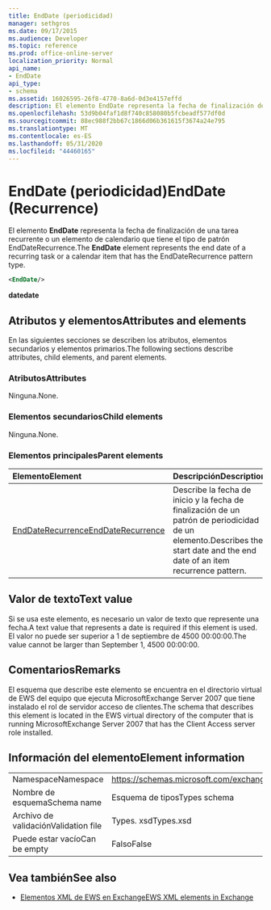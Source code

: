 ```yaml
---
title: EndDate (periodicidad)
manager: sethgros
ms.date: 09/17/2015
ms.audience: Developer
ms.topic: reference
ms.prod: office-online-server
localization_priority: Normal
api_name:
- EndDate
api_type:
- schema
ms.assetid: 16026595-26f8-4770-8a6d-0d3e4157effd
description: El elemento EndDate representa la fecha de finalización de una tarea recurrente o un elemento de calendario que tiene el tipo de patrón EndDateRecurrence.
ms.openlocfilehash: 53d9b04faf1d8f740c858080b5fcbeadf577df0d
ms.sourcegitcommit: 88ec988f2bb67c1866d06b361615f3674a24e795
ms.translationtype: MT
ms.contentlocale: es-ES
ms.lasthandoff: 05/31/2020
ms.locfileid: "44460165"
---
```

# <a name="enddate-recurrence"></a><span data-ttu-id="36c9c-103">EndDate (periodicidad)</span><span class="sxs-lookup"><span data-stu-id="36c9c-103">EndDate (Recurrence)</span></span>

<span data-ttu-id="36c9c-104">El elemento **EndDate** representa la fecha de finalización de una tarea recurrente o un elemento de calendario que tiene el tipo de patrón EndDateRecurrence.</span><span class="sxs-lookup"><span data-stu-id="36c9c-104">The **EndDate** element represents the end date of a recurring task or a calendar item that has the EndDateRecurrence pattern type.</span></span> 
  
```xml
<EndDate/>
```

 <span data-ttu-id="36c9c-105">**date**</span><span class="sxs-lookup"><span data-stu-id="36c9c-105">**date**</span></span>
## <a name="attributes-and-elements"></a><span data-ttu-id="36c9c-106">Atributos y elementos</span><span class="sxs-lookup"><span data-stu-id="36c9c-106">Attributes and elements</span></span>

<span data-ttu-id="36c9c-107">En las siguientes secciones se describen los atributos, elementos secundarios y elementos primarios.</span><span class="sxs-lookup"><span data-stu-id="36c9c-107">The following sections describe attributes, child elements, and parent elements.</span></span>
  
### <a name="attributes"></a><span data-ttu-id="36c9c-108">Atributos</span><span class="sxs-lookup"><span data-stu-id="36c9c-108">Attributes</span></span>

<span data-ttu-id="36c9c-109">Ninguna.</span><span class="sxs-lookup"><span data-stu-id="36c9c-109">None.</span></span>
  
### <a name="child-elements"></a><span data-ttu-id="36c9c-110">Elementos secundarios</span><span class="sxs-lookup"><span data-stu-id="36c9c-110">Child elements</span></span>

<span data-ttu-id="36c9c-111">Ninguna.</span><span class="sxs-lookup"><span data-stu-id="36c9c-111">None.</span></span>
  
### <a name="parent-elements"></a><span data-ttu-id="36c9c-112">Elementos principales</span><span class="sxs-lookup"><span data-stu-id="36c9c-112">Parent elements</span></span>

|<span data-ttu-id="36c9c-113">**Elemento**</span><span class="sxs-lookup"><span data-stu-id="36c9c-113">**Element**</span></span>|<span data-ttu-id="36c9c-114">**Descripción**</span><span class="sxs-lookup"><span data-stu-id="36c9c-114">**Description**</span></span>|
|:-----|:-----|
|[<span data-ttu-id="36c9c-115">EndDateRecurrence</span><span class="sxs-lookup"><span data-stu-id="36c9c-115">EndDateRecurrence</span></span>](enddaterecurrence.md) <br/> |<span data-ttu-id="36c9c-116">Describe la fecha de inicio y la fecha de finalización de un patrón de periodicidad de un elemento.</span><span class="sxs-lookup"><span data-stu-id="36c9c-116">Describes the start date and the end date of an item recurrence pattern.</span></span>  <br/> |
   
## <a name="text-value"></a><span data-ttu-id="36c9c-117">Valor de texto</span><span class="sxs-lookup"><span data-stu-id="36c9c-117">Text value</span></span>

<span data-ttu-id="36c9c-118">Si se usa este elemento, es necesario un valor de texto que represente una fecha.</span><span class="sxs-lookup"><span data-stu-id="36c9c-118">A text value that represents a date is required if this element is used.</span></span> <span data-ttu-id="36c9c-119">El valor no puede ser superior a 1 de septiembre de 4500 00:00:00.</span><span class="sxs-lookup"><span data-stu-id="36c9c-119">The value cannot be larger than September 1, 4500 00:00:00.</span></span>
  
## <a name="remarks"></a><span data-ttu-id="36c9c-120">Comentarios</span><span class="sxs-lookup"><span data-stu-id="36c9c-120">Remarks</span></span>

<span data-ttu-id="36c9c-121">El esquema que describe este elemento se encuentra en el directorio virtual de EWS del equipo que ejecuta MicrosoftExchange Server 2007 que tiene instalado el rol de servidor acceso de clientes.</span><span class="sxs-lookup"><span data-stu-id="36c9c-121">The schema that describes this element is located in the EWS virtual directory of the computer that is running MicrosoftExchange Server 2007 that has the Client Access server role installed.</span></span>
  
## <a name="element-information"></a><span data-ttu-id="36c9c-122">Información del elemento</span><span class="sxs-lookup"><span data-stu-id="36c9c-122">Element information</span></span>

|||
|:-----|:-----|
|<span data-ttu-id="36c9c-123">Namespace</span><span class="sxs-lookup"><span data-stu-id="36c9c-123">Namespace</span></span>  <br/> |https://schemas.microsoft.com/exchange/services/2006/types  <br/> |
|<span data-ttu-id="36c9c-124">Nombre de esquema</span><span class="sxs-lookup"><span data-stu-id="36c9c-124">Schema name</span></span>  <br/> |<span data-ttu-id="36c9c-125">Esquema de tipos</span><span class="sxs-lookup"><span data-stu-id="36c9c-125">Types schema</span></span>  <br/> |
|<span data-ttu-id="36c9c-126">Archivo de validación</span><span class="sxs-lookup"><span data-stu-id="36c9c-126">Validation file</span></span>  <br/> |<span data-ttu-id="36c9c-127">Types. xsd</span><span class="sxs-lookup"><span data-stu-id="36c9c-127">Types.xsd</span></span>  <br/> |
|<span data-ttu-id="36c9c-128">Puede estar vacío</span><span class="sxs-lookup"><span data-stu-id="36c9c-128">Can be empty</span></span>  <br/> |<span data-ttu-id="36c9c-129">Falso</span><span class="sxs-lookup"><span data-stu-id="36c9c-129">False</span></span>  <br/> |
   
## <a name="see-also"></a><span data-ttu-id="36c9c-130">Vea también</span><span class="sxs-lookup"><span data-stu-id="36c9c-130">See also</span></span>



- [<span data-ttu-id="36c9c-131">Elementos XML de EWS en Exchange</span><span class="sxs-lookup"><span data-stu-id="36c9c-131">EWS XML elements in Exchange</span></span>](ews-xml-elements-in-exchange.md)


